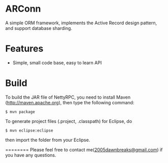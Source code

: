 ARConn
========

A simple ORM framework, implements the Active Record design pattern, and support database sharding.


Features
========

  * Simple, small code base, easy to learn API


Build
========

To build the JAR file of NettyRPC, you need to install Maven (http://maven.apache.org), then type the following command:

    $ mvn package

To generate project files (.project, .classpath) for Eclipse, do

    $ mvn eclipse:eclipse

then import the folder from your Eclipse.


========
Please feel free to contact me(2005dawnbreaks@gmail.com) if you have any questions.
